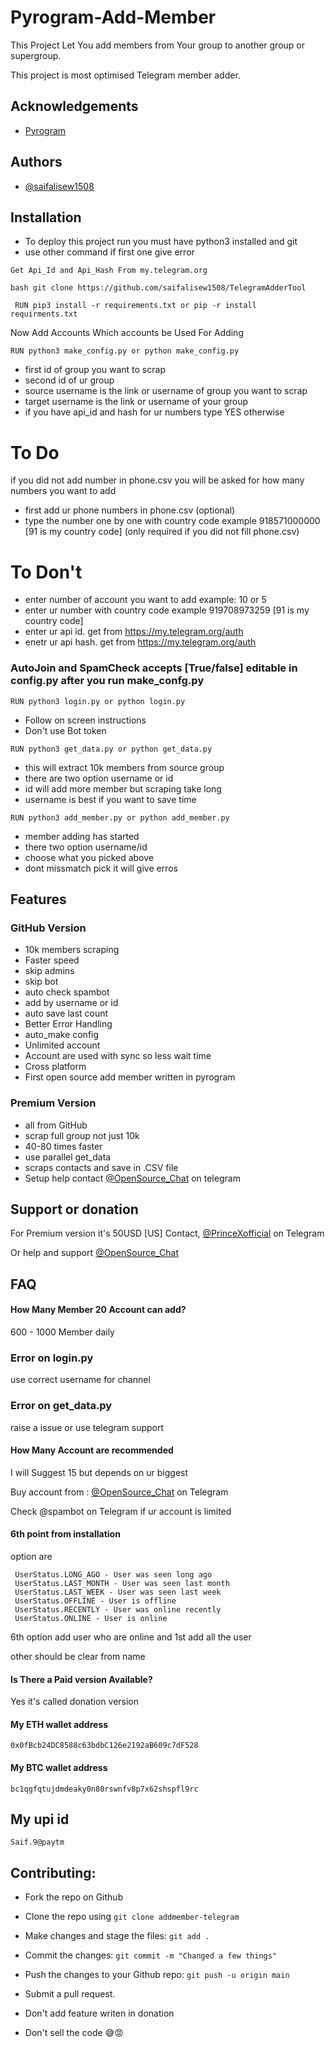 
# Pyrogram-Add-Member

This Project Let You add members from Your group to another group or supergroup.

This project is most optimised Telegram member adder.


## Acknowledgements

- [Pyrogram](https://github.com/pyrogram/pyrogram)



## Authors

- [@saifalisew1508](https://www.github.com/saifalisew1508)


## Installation

- To deploy this project run you must have python3 installed and git
- use other command if first one give error 


```
Get Api_Id and Api_Hash From my.telegram.org
```
```
bash git clone https://github.com/saifalisew1508/TelegramAdderTool
```
```
 RUN pip3 install -r requirements.txt or pip -r install requirments.txt 
```
Now Add Accounts Which accounts be Used For Adding 
```
RUN python3 make_config.py or python make_config.py
```
- first  id of group you want to scrap
- second id of ur group
- source username is the link or username of group you want to scrap
- target username is the link or username of your group
- if you have api_id and hash for ur numbers type YES otherwise 

# To Do
if you did not add number in phone.csv you will be asked for 
how many numbers you want to add
- first add ur phone numbers in phone.csv (optional)
- type the number one by one with country code example 918571000000 [91 is my country code] (only required if you did not fill phone.csv)
# To Don't
-  enter number of account you want to add example: 10 or 5
-  enter ur number with country code example 919708973259 [91 is my country code]
-  enter ur api id. get from https://my.telegram.org/auth
-  enetr ur api hash. get from https://my.telegram.org/auth


### AutoJoin and SpamCheck accepts [True/false] editable in  config.py after you run make_confg.py

```
RUN python3 login.py or python login.py 
```
- Follow on screen instructions
- Don't use Bot token
```
RUN python3 get_data.py or python get_data.py
```
- this will extract 10k members from source group
- there are two option username or id 
- id will add more member but scraping take long
- username is best if you want to save time
```
RUN python3 add_member.py or python add_member.py
```
- member adding has started
- there two option username/id
- choose what you picked above
- dont missmatch pick it will give erros

## Features
### GitHub Version
- 10k members scraping 
- Faster speed
- skip admins
- skip bot
- auto check spambot
- add by username or id
- auto save last count
- Better Error Handling 
- auto_make config
- Unlimited account
- Account are used with sync so less wait time
- Cross platform
- First open source add member written in pyrogram 

### Premium Version
- all from GitHub
- scrap full group not just 10k
- 40-80 times faster
- use parallel get_data
- scraps contacts and save in .CSV file
- Setup help contact [@OpenSource_Chat](https://t.me/OpenSource_Chat) on telegram 


## Support or donation 

For Premium version it's 50USD [US] Contact, [@PrinceXofficial](http://t.me/PrinceXofficial) on Telegram

Or help and support [@OpenSource_Chat](https://t.me/OpenSource_Chat)


## FAQ

#### How Many Member 20 Account can add?

600 - 1000 Member daily

### Error on login.py

use correct username for channel

### Error on get_data.py

raise a issue or use telegram support

#### How Many Account are recommended 

I will Suggest 15 but depends on ur biggest

Buy account from : [@OpenSource_Chat](http://t.me/OpenSource_Chat) on Telegram

Check @spambot on Telegram if ur account is limited

#### 6th point from installation

option are
```
 UserStatus.LONG_AGO - User was seen long ago
 UserStatus.LAST_MONTH - User was seen last month
 UserStatus.LAST_WEEK - User was seen last week
 UserStatus.OFFLINE - User is offline
 UserStatus.RECENTLY - User was online recently
 UserStatus.ONLINE - User is online
 ```
 6th option add user who are online and 1st add all the user

other should be clear from name

#### Is There a Paid version Available?

Yes it's called donation version 

#### My ETH wallet address

```
0x0fBcb24DC8588c63bdbC126e2192aB609c7dF528
```

#### My BTC wallet address

```
bc1qgfqtujdmdeaky0n80rswnfv8p7x62shspfl9rc
```
## My upi id 

```
Saif.9@paytm
```

## Contributing:

* Fork the repo on Github

* Clone the repo using `git clone addmember-telegram`

* Make changes and stage the files: `git add .`

* Commit the changes: `git commit -m "Changed a few things"`

* Push the changes to your Github repo: `git push -u origin main`

* Submit a pull request.

* Don't add feature writen in donation

* Don't sell the code 😅😡
